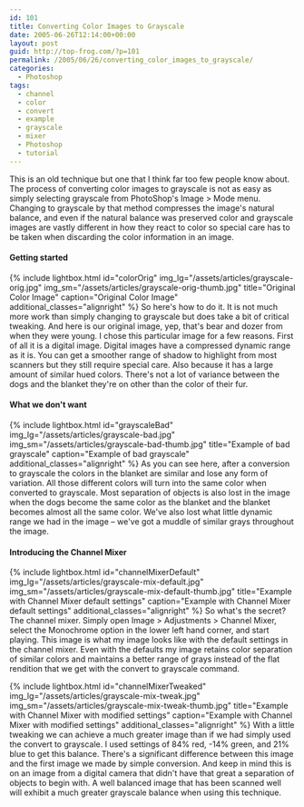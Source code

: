 ```yaml
---
id: 101
title: Converting Color Images to Grayscale
date: 2005-06-26T12:14:00+00:00
layout: post
guid: http://top-frog.com/?p=101
permalink: /2005/06/26/converting_color_images_to_grayscale/
categories:
  - Photoshop
tags:
  - channel
  - color
  - convert
  - example
  - grayscale
  - mixer
  - Photoshop
  - tutorial
---
```

This is an old technique but one that I think far too few people know about. The process of converting color images to grayscale is not as easy as simply selecting grayscale from PhotoShop's Image > Mode menu. Changing to grayscale by that method compresses the image's natural balance, and even if the natural balance was preserved color and grayscale images are vastly different in how they react to color so special care has to be taken when discarding the color information in an image.

#### Getting started

{% include lightbox.html
  id="colorOrig"
  img_lg="/assets/articles/grayscale-orig.jpg"
  img_sm="/assets/articles/grayscale-orig-thumb.jpg"
  title="Original Color Image"
  caption="Original Color Image"
  additional_classes="alignright"
%} So here's how to do it. It is not much more work than simply changing to grayscale but does take a bit of critical tweaking. And here is our original image, yep, that's bear and dozer from when they were young. I chose this particular image for a few reasons. First of all it is a digital image. Digital images have a compressed dynamic range as it is. You can get a smoother range of shadow to highlight from most scanners but they still require special care. Also because it has a large amount of similar hued colors. There's not a lot of variance between the dogs and the blanket they're on other than the color of their fur. 

#### What we don't want

{% include lightbox.html 
  id="grayscaleBad"
  img_lg="/assets/articles/grayscale-bad.jpg"
  img_sm="/assets/articles/grayscale-bad-thumb.jpg"
  title="Example of bad grayscale"
  caption="Example of bad grayscale"
  additional_classes="alignright"
%} As you can see here, after a conversion to grayscale the colors in the blanket are similar and lose any form of variation. All those different colors will turn into the same color when converted to grayscale. Most separation of objects is also lost in the image when the dogs become the same color as the blanket and the blanket becomes almost all the same color. We've also lost what little dynamic range we had in the image – we've got a muddle of similar grays throughout the image.

#### Introducing the Channel Mixer

{% include lightbox.html 
  id="channelMixerDefault"
  img_lg="/assets/articles/grayscale-mix-default.jpg"
  img_sm="/assets/articles/grayscale-mix-default-thumb.jpg"
  title="Example with Channel Mixer default settings"
  caption="Example with Channel Mixer default settings"
  additional_classes="alignright"
%} So what's the secret? The channel mixer. Simply open Image > Adjustments > Channel Mixer, select the Monochrome option in the lower left hand corner, and start playing. This image is what my image looks like with the default settings in the channel mixer. Even with the defaults my image retains color separation of similar colors and maintains a better range of grays instead of the flat rendition that we get with the convert to grayscale command.

{% include lightbox.html 
  id="channelMixerTweaked"
  img_lg="/assets/articles/grayscale-mix-tweak.jpg"
  img_sm="/assets/articles/grayscale-mix-tweak-thumb.jpg"
  title="Example with Channel Mixer with modified settings"
  caption="Example with Channel Mixer with modified settings"
  additional_classes="alignright"
%} With a little tweaking we can achieve a much greater image than if we had simply used the convert to grayscale. I used settings of 84% red, -14% green, and 21% blue to get this balance. There's a significant difference between this image and the first image we made by simple conversion. And keep in mind this is on an image from a digital camera that didn't have that great a separation of objects to begin with. A well balanced image that has been scanned well will exhibit a much greater grayscale balance when using this technique.